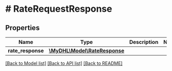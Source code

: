 # # RateRequestResponse

## Properties

Name | Type | Description | Notes
------------ | ------------- | ------------- | -------------
**rate_response** | [**\MyDHL\Model\RateResponse**](RateResponse.md) |  | 

[[Back to Model list]](../../README.md#documentation-for-models) [[Back to API list]](../../README.md#documentation-for-api-endpoints) [[Back to README]](../../README.md)


